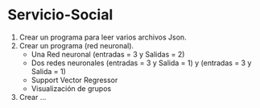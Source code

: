 # Servicio-Social

1. Crear un programa para leer varios archivos Json.
2. Crear un programa (red neuronal).
    - Una Red neuronal (entradas = 3 y Salidas = 2)
    - Dos redes neuronales (entradas = 3 y Salida = 1) y (entradas = 3 y Salida = 1)
    - Support Vector Regressor
    - Visualización de grupos
3. Crear ...
